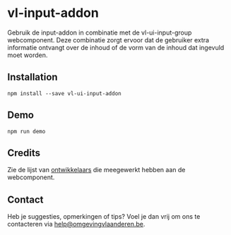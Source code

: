 # vl-input-addon
Gebruik de input-addon in combinatie met de vl-ui-input-group webcomponent. Deze combinatie zorgt ervoor dat de gebruiker extra informatie ontvangt over de inhoud of de vorm van de inhoud dat ingevuld moet worden.

## Installation
```
npm install --save vl-ui-input-addon
```

## Demo
```
npm run demo
```

## Credits
Zie de lijst van [ontwikkelaars](https://github.com/milieuinfo/webcomponent-vl-ui-input-addon/graphs/contributors) die meegewerkt hebben aan de webcomponent.

## Contact
Heb je suggesties, opmerkingen of tips? Voel je dan vrij om ons te contacteren via help@omgevingvlaanderen.be.